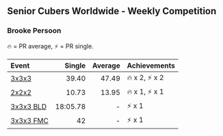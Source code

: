 ## Senior Cubers Worldwide - Weekly Competition
### Brooke Persoon

🔥 = PR average, ⚡ = PR single.

| Event | Single | Average | Achievements|
| :-- | --: | --: | :-- |
| [3x3x3](brooke_persoon/333.md) | 39.40 | 47.49 | <span style="white-space: nowrap">🔥 x 2, ⚡ x 2</span> |
| [2x2x2](brooke_persoon/222.md) | 10.73 | 13.95 | <span style="white-space: nowrap">🔥 x 1, ⚡ x 1</span> |
| [<span style="white-space: nowrap">3x3x3 BLD</span>](brooke_persoon/333bf.md) | 18:05.78 | - | <span style="white-space: nowrap">⚡ x 1</span> |
| [<span style="white-space: nowrap">3x3x3 FMC</span>](brooke_persoon/333fm.md) | 42 | - | <span style="white-space: nowrap">⚡ x 1</span> |

<!-- Global site tag (gtag.js) - Google Analytics -->
<script async src="https://www.googletagmanager.com/gtag/js?id=UA-86348435-3"></script>
<script>window.dataLayer = window.dataLayer || []; function gtag() {dataLayer.push(arguments);} gtag('js', new Date()); gtag('config', 'UA-86348435-3');</script>
